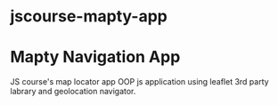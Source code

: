 # jscourse-mapty-app
# Mapty Navigation App
JS course's map locator app
OOP js application using leaflet 3rd party labrary and geolocation navigator.
